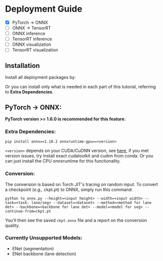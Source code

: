 # Deployment Guide

- [x] PyTorch -> ONNX
- [ ] ONNX -> TensorRT
- [ ] ONNX inference
- [ ] TensorRT inference
- [ ] ONNX visualization
- [ ] TensorRT visualization

## Installation

Install all deployment packages by:

Or you can install only what is needed in each part of this tutorial, referring to **Extra Dependencies**.

## PyTorch -> ONNX:

**PyTorch version >= 1.6.0 is recommended for this feature.**

### Extra Dependencies:

```
pip install onnx==1.10.2 onnxruntime-gpu==<version>
```

`<version>` depends on your CUDA/CuDNN version, see [here](https://onnxruntime.ai/docs/execution-providers/CUDA-ExecutionProvider.html#requirements), if you met version issues,
try install exact cudatoolkit and cudnn from conda. Or you can just install the CPU onnxruntime for this functionality.

### Conversion:

The conversion is based on Torch JIT's tracing on random input. To convert a checkpoint (*e.g.,* ckpt.pt) to ONNX, simply run this command:

```
python to_onnx.py --height=<input height> --width=<input width> --task=<task: lane/seg> --dataset=<dataset> --method=<method for lane det> --backbone=<backbone for lane det> --model=<model for seg> --continue-from=ckpt.pt
```

You'll then see the saved `ckpt.onnx` file and a report on the conversion quality.

### Currently Unsupported Models:
- ENet (segmentation)
- ENet backbone (lane detection)
